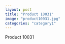 ```yaml
---
layout: post
title: "Product 10031"
image: "product10031.jpg"
categories: "category1"
---
```

Product 10031

